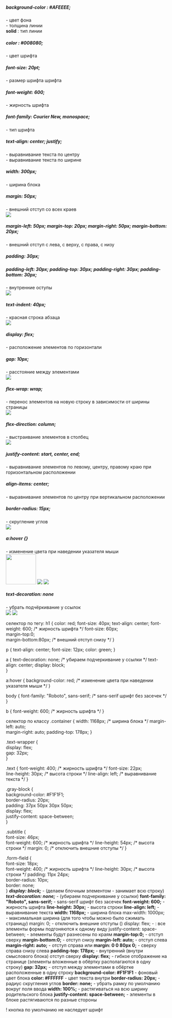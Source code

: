 <h5>background-color : #AFEEEE;</h5>
<div class="text1"> - цвет фона</div>
<div class="text1"> - толщина линии</div>

<div><b>solid</b> : тип линии</div>
<h5>color : #008080;</h5>
<div class="text1">- цвет шрифта</div>
<h5>font-size: 20pt;</h5>
<div class="text1">- размер шрифта шрифта</div>
<h5>font-weight: 600;</h5>
<div class="text1"> - жирность шрифта</div>
<h5>font-family: Courier New, monospace;</h5>
<div class=text1> - тип шрифта</div>
<h5>text-align: center; justify;</h5>
<div class=text1> - выравнивание текста по центру</div>
<div class=text1> - выравнивание текста по ширине</div>
<h5>width: 300px;</h5>
<div class=text1> - ширина блока</div>
<h5>margin: 50px;</h5>
<div class=text1> - внешний отступ со всех краев</div>
<img src="Снимок экрана от 2025-05-05 11-06-10.png">

<h5>margin-left: 50px; margin-top: 20px; margin-right: 50px; margin-bottom: 20px;</h5>
<div class=text1> - внешний отступ с лева, с верху, с права, с низу</div>
<h5>padding: 30px;</h5>
<h5>padding-left: 30px; padding-top: 30px; padding-right: 30px; padding-bottom: 30px;</h5>
<div class=text1> - внутренние оступы</div>
<img src="Снимок экрана от 2025-05-05 11-34-43.png">
<h5>text-indent: 40px;</h5>
<div class=text1> - красная строка абзаца</div>
<img src="Снимок экрана от 2025-05-05 11-31-21.png">
<h5>display: flex;</h5>
<div class=text1> - расположение элементов по горизонтали</div>
<h5>gap: 10px;</h5>
<div class=text1> - расстояние между элементами</div>
<img src="Снимок экрана от 2025-05-05 11-52-46.png">
<h5>flex-wrap: wrap;</h5>
<div class=text1> - перенос элементов на новую строку в зависимости от ширины страницы</div>
<img src="Снимок экрана от 2025-05-05 11-59-11.png">
<h5>flex-direction: column;</h5>
<div class=text1> - выстраивание элементов в столбец </div>
<img src="Снимок экрана от 2025-05-05 12-09-09.png">
<h5>justify-content: start, center, end;</h5>
<div class=text1> - выравнивание элементов по левому, центру, правому краю при горизонтальном расположении</div>
<h5>align-items: center;</h5>
<div class=text1> - выравнивание элементов по центру при вертикальном расположении</div>
<h5>border-radius: 15px;</h5>
<div class=text1> - скругление углов</div>
<img src="Снимок экрана от 2025-05-05 12-53-58.png">
<h5>a:hover {}</h5>
<div class=text1> - изменение цвета при наведении указателя мыши</div>
<img src="Снимок экрана от 2025-05-05 18-05-21.png" width="94px">
<img src="Снимок экрана от 2025-05-05 18-08-18.png">
<img src="Снимок экрана от 2025-05-05 18-14-54.png">
<h5>text-decoration: none </h5>
<div class=text1> - убрать подчёркивание у ссылок</div>
<img src="Снимок экрана от 2025-05-05 18-17-59.png">
<img src="Снимок экрана от 2025-05-05 18-18-11.png">




селектор по тегу:
h1 {
	color: red;
	font-size: 40px;
	text-align: center;
	font-weight: 600;                         /* жирность шрифта \*/
	font-size: 60px;  
	margin-top:0;  
	margin-bottom:80px;                       /* внешний отступ снизу \*/
}

p {
	text-align: center;
	font-size: 12px;
	color: green;
}

a {
	text-decoration: none;                   /* убираем подчеркивание у ссылки \*/
	text-align: center;
	display: block;         
}

a:hover {
	background-color: red;                   /* изменение цвета при наведении указателя мыши \*/ 
}

body {
	font-family: "Roboto", sans-serif;       /* sans-serif шрифт без засечек    \*/
}

b {
	font-weight: 600;                        /* жирность шрифта \*/
}

селектор по классу
.container {
	width: 1168px;                           /* ширина блока \*/
	margin-left: auto;  
	margin-right: auto;
	padding-top: 178px;
}

.text-wrapper {  
    display: flex;  
    gap: 32px;  
}

.text {
	font-weight: 400;                      /* жирность шрифта \*/
	font-size: 22px;  
	line-height: 30px;                     /* высота строки \*/
	line-align: left;                      /* выравнивание текста \*/
}

.gray-block {  
    background-color: \#F1F1F1;  
    border-radius: 20px;  
    padding: 37px 50px 30px 50px;  
    display: flex;  
    justify-content: space-between;  
}

.subtitle {  
    font-size: 46px;  
    font-weight: 600;                    /* жирность шрифта \*/
    line-height: 54px;                   /* высота строки \*/
    margin: 0;                           /* отключить внешние отступы \*/
}  
  
.form-field {  
    font-size: 18px;  
    font-weight: 400;                    /* жирность шрифта \*/ 
    line-height: 30px;                   /* высота строки \*/
    padding: 11px 24px;  
    border-radius: 10px;  
    border: none;  
}
***display: block;***                     - (делаем блочным элементом - занимает всю строку)
***text-decoration: none;***              - (убираем подчеркивание у ссылки)
**font-family: "Roboto", sans-serif;**  - sans-serif шрифт без засечек
**font-weight: 600;**                   - жирность шрифта
**line-height: 30px;**                  - высота строки
**line-align: left;**                   - выравнивание текста
**width: 1168px;**                      - ширина блока
max-width: 1000px;                  - максимальная ширина (для того чтобы можно было сжимать страницу)
margin: 0;                          - отключить внешние отступы ()
display: flex;                      - : все элементы формы подгоняются к одному виду
justify-content: space-between;     - элементы будут разнесены по краям
**margin-top:0;**                       - отступ сверху
**margin-bottom:0;**                    - отступ снизу
**margin-left: auto;**                  - отступ слева
**margin-right: auto;**                 - отступ справа
	или
**margin: 0 0 80px 0;**                 - сверху справа снизу слева
**padding-top: 178px;**                 - внутренний (внутри смыслового блока) отступ сверху
**display: flex;**                      - гибкое отображение на странице 
                                      (элементы вложенные в обёртку располагаются в одну строку)
**gap: 32px;**                          - отступ между элементами в обёртке расположенные в одну строку
**background-color: \#F1F1F1**           - фоновый цвет блока
**color: \#FFFFFF**                      - цвет текста внутри
**border-radius: 20px;**                - радиус скругления углов
**border: none;**                       - убрать рамку по умолчанию вокруг поля ввода
**width: 100%;**                        - растягиваться на всю ширину родительского блока
**justify-content: space-between;**     - элементы в блоке растягиваются по разные стороны

! кнопка по умолчанию не наследует шрифт